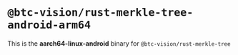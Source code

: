 # `@btc-vision/rust-merkle-tree-android-arm64`

This is the **aarch64-linux-android** binary for `@btc-vision/rust-merkle-tree`
